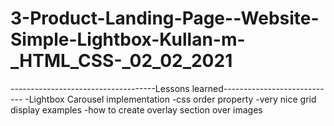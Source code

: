 # 3-Product-Landing-Page--Website-Simple-Lightbox-Kullan-m-_HTML_CSS-_02_02_2021

------------------------------------Lessons learned----------------------------
-Lightbox Carousel implementation
-css order property
-very nice grid display examples
-how to create overlay section over images
